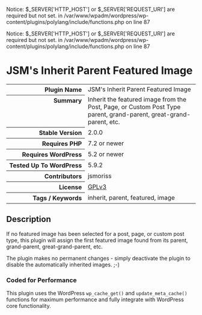 
Notice: $_SERVER['HTTP_HOST'] or $_SERVER['REQUEST_URI'] are required but not set. in /var/www/wpadm/wordpress/wp-content/plugins/polylang/include/functions.php on line 87

Notice: $_SERVER['HTTP_HOST'] or $_SERVER['REQUEST_URI'] are required but not set. in /var/www/wpadm/wordpress/wp-content/plugins/polylang/include/functions.php on line 87
<h1>JSM&#039;s Inherit Parent Featured Image</h1>

<table>
<tr><th align="right" valign="top" nowrap>Plugin Name</th><td>JSM&#039;s Inherit Parent Featured Image</td></tr>
<tr><th align="right" valign="top" nowrap>Summary</th><td>Inherit the featured image from the Post, Page, or Custom Post Type parent, grand-parent, great-grand-parent, etc.</td></tr>
<tr><th align="right" valign="top" nowrap>Stable Version</th><td>2.0.0</td></tr>
<tr><th align="right" valign="top" nowrap>Requires PHP</th><td>7.2 or newer</td></tr>
<tr><th align="right" valign="top" nowrap>Requires WordPress</th><td>5.2 or newer</td></tr>
<tr><th align="right" valign="top" nowrap>Tested Up To WordPress</th><td>5.9.2</td></tr>
<tr><th align="right" valign="top" nowrap>Contributors</th><td>jsmoriss</td></tr>
<tr><th align="right" valign="top" nowrap>License</th><td><a href="https://www.gnu.org/licenses/gpl.txt">GPLv3</a></td></tr>
<tr><th align="right" valign="top" nowrap>Tags / Keywords</th><td>inherit, parent, featured, image</td></tr>
</table>

<h2>Description</h2>

<p>If no featured image has been selected for a post, page, or custom post type, this plugin will assign the first featured image found from its parent, grand-parent, great-grand-parent, etc.</p>

<p>The plugin makes no permanent changes - simply deactivate the plugin to disable the automatically inherited images. ;-)</p>

<h3>Coded for Performance</h3>

<p>This plugin uses the WordPress <code>wp_cache_get()</code> and <code>update_meta_cache()</code> functions for maximum performance and fully integrate with WordPress core functionality.</p>

